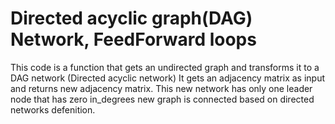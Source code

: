 # Directed acyclic graph(DAG) Network, FeedForward loops
This code is a function that gets an undirected graph and transforms it to a DAG network (Directed acyclic network)
It gets an adjacency matrix as input and returns new adjacency matrix. This new network has only one leader node that has zero in_degrees
new graph is connected based on directed networks defenition.
